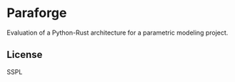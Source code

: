 # Paraforge

Evaluation of a Python-Rust architecture for a parametric modeling project.

## License

SSPL
